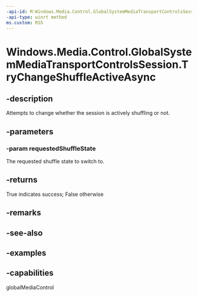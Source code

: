```yaml
---
-api-id: M:Windows.Media.Control.GlobalSystemMediaTransportControlsSession.TryChangeShuffleActiveAsync(System.Boolean)
-api-type: winrt method
ms.custom: RS5
---
```


<!-- Method syntax.
public IAsyncOperation<bool> GlobalSystemMediaTransportControlsSession.TryChangeShuffleActiveAsync(Boolean requestedShuffleState)
-->

# Windows.Media.Control.GlobalSystemMediaTransportControlsSession.TryChangeShuffleActiveAsync

## -description
Attempts to change whether the session is actively shuffling or not.

## -parameters
### -param requestedShuffleState
The requested shuffle state to switch to.

## -returns
True indicates success; False otherwise

## -remarks

## -see-also

## -examples

## -capabilities
globalMediaControl

